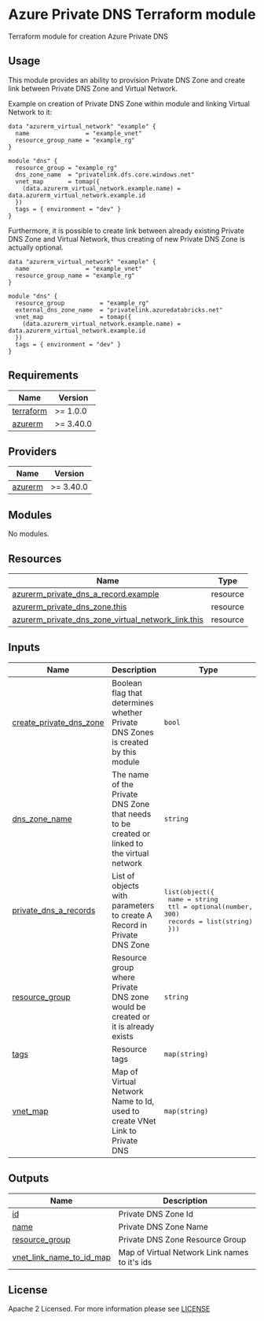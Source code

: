 # Azure Private DNS Terraform module
Terraform module for creation Azure Private DNS

## Usage
This module provides an ability to provision Private DNS Zone and create link between Private DNS Zone and Virtual Network. 

Example on creation of Private DNS Zone within module and linking Virtual Network to it: 
```hcl
data "azurerm_virtual_network" "example" {
  name                = "example_vnet"
  resource_group_name = "example_rg"
}

module "dns" {
  resource_group = "example_rg"
  dns_zone_name  = "privatelink.dfs.core.windows.net"
  vnet_map       = tomap({ 
    (data.azurerm_virtual_network.example.name) = data.azurerm_virtual_network.example.id
  })
  tags = { environment = "dev" }
}
```

Furthermore, it is possible to create link between already existing Private DNS Zone and Virtual Network, thus creating of new Private DNS Zone is actually optional.
```hcl
data "azurerm_virtual_network" "example" {
  name                = "example_vnet"
  resource_group_name = "example_rg"
}

module "dns" {
  resource_group          = "example_rg"
  external_dns_zone_name  = "privatelink.azuredatabricks.net"
  vnet_map                = tomap({
    (data.azurerm_virtual_network.example.name) = data.azurerm_virtual_network.example.id
  })
  tags = { environment = "dev" }
}
```

<!-- BEGIN_TF_DOCS -->
## Requirements

| Name | Version |
|------|---------|
| <a name="requirement_terraform"></a> [terraform](#requirement\_terraform) | >= 1.0.0 |
| <a name="requirement_azurerm"></a> [azurerm](#requirement\_azurerm) | >= 3.40.0 |

## Providers

| Name | Version |
|------|---------|
| <a name="provider_azurerm"></a> [azurerm](#provider\_azurerm) | >= 3.40.0 |

## Modules

No modules.

## Resources

| Name | Type |
|------|------|
| [azurerm_private_dns_a_record.example](https://registry.terraform.io/providers/hashicorp/azurerm/latest/docs/resources/private_dns_a_record) | resource |
| [azurerm_private_dns_zone.this](https://registry.terraform.io/providers/hashicorp/azurerm/latest/docs/resources/private_dns_zone) | resource |
| [azurerm_private_dns_zone_virtual_network_link.this](https://registry.terraform.io/providers/hashicorp/azurerm/latest/docs/resources/private_dns_zone_virtual_network_link) | resource |

## Inputs

| Name | Description | Type | Default | Required |
|------|-------------|------|---------|:--------:|
| <a name="input_create_private_dns_zone"></a> [create\_private\_dns\_zone](#input\_create\_private\_dns\_zone) | Boolean flag that determines whether Private DNS Zones is created by this module | `bool` | `true` | no |
| <a name="input_dns_zone_name"></a> [dns\_zone\_name](#input\_dns\_zone\_name) | The name of the Private DNS Zone that needs to be created or linked to the virtual network | `string` | n/a | yes |
| <a name="input_private_dns_a_records"></a> [private\_dns\_a\_records](#input\_private\_dns\_a\_records) | List of objects with parameters to create A Record in Private DNS Zone | <pre>list(object({<br>    name    = string<br>    ttl     = optional(number, 300)<br>    records = list(string)<br>  }))</pre> | `[]` | no |
| <a name="input_resource_group"></a> [resource\_group](#input\_resource\_group) | Resource group where Private DNS zone would be created or it is already exists | `string` | n/a | yes |
| <a name="input_tags"></a> [tags](#input\_tags) | Resource tags | `map(string)` | `{}` | no |
| <a name="input_vnet_map"></a> [vnet\_map](#input\_vnet\_map) | Map of Virtual Network Name to Id, used to create VNet Link to Private DNS | `map(string)` | `{}` | no |

## Outputs

| Name | Description |
|------|-------------|
| <a name="output_id"></a> [id](#output\_id) | Private DNS Zone Id |
| <a name="output_name"></a> [name](#output\_name) | Private DNS Zone Name |
| <a name="output_resource_group"></a> [resource\_group](#output\_resource\_group) | Private DNS Zone Resource Group |
| <a name="output_vnet_link_name_to_id_map"></a> [vnet\_link\_name\_to\_id\_map](#output\_vnet\_link\_name\_to\_id\_map) | Map of Virtual Network Link names to it's ids |
<!-- END_TF_DOCS -->

## License

Apache 2 Licensed. For more information please see [LICENSE](https://github.com/data-platform-hq/terraform-azurerm-private-dns/tree/main/LICENSE)
